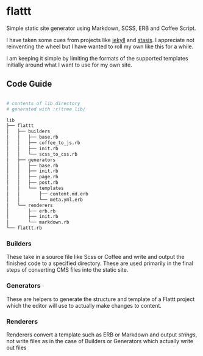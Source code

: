# flattt

Simple static site generator using Markdown, SCSS, ERB and Coffee Script.

I have taken some cues from projects like [jekyll](http://jekyllrb.com/) and [stasis](http://stasis.me/). I appreciate not reinventing the wheel but I have wanted to roll my own like this for a while.

I am keeping it simple by limiting the formats of the supported templates initially around what I want to use for my own site.

## Code Guide

```sh

# contents of lib directory
# generated with :r!tree lib/

lib
├── flattt
│   ├── builders
│   │   ├── base.rb
│   │   ├── coffee_to_js.rb
│   │   ├── init.rb
│   │   └── scss_to_css.rb
│   ├── generators
│   │   ├── base.rb
│   │   ├── init.rb
│   │   ├── page.rb
│   │   ├── post.rb
│   │   └── templates
│   │       ├── content.md.erb
│   │       └── meta.yml.erb
│   └── renderers
│       ├── erb.rb
│       ├── init.rb
│       └── markdown.rb
└── flattt.rb

```

### Builders
These take in a source file like Scss or Coffee and write and output the finished code to a specified directory. These are used primarily in the final steps of converting CMS files into the static site.

### Generators
These are helpers to generate the structure and template of a Flattt project which the editor will use to actually make changes to content. 

### Renderers
Renderers convert a template such as ERB or Markdown and output _strings_, not write files as in the case of Builders or Generators which actually write out files
